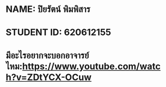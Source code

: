 # NAME: ปิยรัตน์ พิมพิสาร
# STUDENT ID: 620612155
# มีอะไรอยากจะบอกอาจารย์ไหม:https://www.youtube.com/watch?v=ZDtYCX-OCuw
